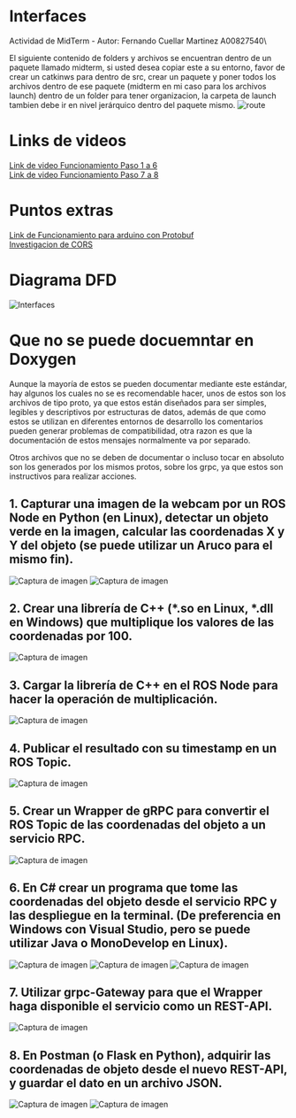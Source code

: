 # Interfaces
Actividad de MidTerm - Autor: Fernando Cuellar Martinez A00827540\

El siguiente contenido de folders y archivos se encuentran dentro de un paquete llamado midterm, si usted desea copiar este a su entorno, favor de crear un catkinws para dentro de src, crear un paquete y poner todos los archivos dentro de ese paquete (midterm en mi caso para los archivos launch) dentro de un folder para tener organizacion, la carpeta de launch tambien debe ir en nivel jerárquico dentro del paquete mismo.
![route](https://github.com/fercuellar/Interfaces/assets/58601693/8dbd2062-30b5-492a-81dd-d5fb499c6a11)


# Links de videos
[Link de video Funcionamiento Paso 1 a 6](https://drive.google.com/file/d/1emYHH88Ft-TMoo0sp1uwgtTFQWfG-5P-/view?usp=share_link)\
[Link de video Funcionamiento Paso 7 a 8](https://drive.google.com/file/d/1lwl2GcAH6AmOw8Fl-fXwjXSztrc1P0Hp/view?usp=sharing)

# Puntos extras
[Link de Funcionamiento para arduino con Protobuf](https://drive.google.com/file/d/1giKIJEYNWWy6wwcf7OErQ0WSMvJpdxPN/view?usp=share_link)\
[Investigacion de CORS](https://github.com/fercuellar/Interfaces/blob/master/CORS/CORS-Extra%20Points.pdf)

# Diagrama DFD
![Interfaces](https://github.com/fercuellar/Interfaces/assets/58601693/359852f7-0fe3-494e-be3d-12df2e0dbe75)

# Que no se puede docuemntar en Doxygen 

Aunque la mayoría de estos se pueden documentar mediante este estándar, hay algunos los cuales no se es recomendable hacer, unos de estos son los archivos de tipo proto, ya que estos están diseñados para ser simples, legibles y descriptivos por estructuras de datos, además de que como estos se utilizan en diferentes entornos de desarrollo los comentarios pueden generar problemas de compatibilidad, otra razon es que la documentación de estos mensajes normalmente va por separado.

Otros archivos que no se deben de documentar o incluso tocar en absoluto son los generados por los mismos protos, sobre los grpc, ya que estos son instructivos para realizar acciones.


## 1. Capturar una imagen de la webcam por un ROS Node en Python (en Linux), detectar un objeto verde en la imagen, calcular las coordenadas X y Y del objeto (se puede utilizar un Aruco para el mismo fin).

![Captura de imagen](https://github.com/fercuellar/Interfaces/assets/58601693/2a02603a-9f9b-478b-ba64-9a8510292b52)
![Captura de imagen](https://github.com/fercuellar/Interfaces/assets/58601693/97e677d4-56bd-41f9-9191-d57ef78a1c80)

## 2. Crear una librería de C++ (*.so en Linux, *.dll en Windows) que multiplique los valores de las coordenadas por 100.

![Captura de imagen](https://github.com/fercuellar/Interfaces/assets/58601693/711719d6-36c2-4139-a477-4fb11d56c746)

## 3. Cargar la librería de C++ en el ROS Node para hacer la operación de multiplicación.

![Captura de imagen](https://github.com/fercuellar/Interfaces/assets/58601693/a43e4069-831c-48df-bf08-1036d55418a1)

## 4. Publicar el resultado con su timestamp en un ROS Topic.

![Captura de imagen](https://github.com/fercuellar/Interfaces/assets/58601693/e379c2fd-edd7-4575-9d0f-fc22e6f8f1cf)

## 5. Crear un Wrapper de gRPC para convertir el ROS Topic de las coordenadas del objeto a un servicio RPC.

![Captura de imagen](https://github.com/fercuellar/Interfaces/assets/58601693/609c032e-ffe8-42ef-b160-598bb5d5f44b)

## 6. En C# crear un programa que tome las coordenadas del objeto desde el servicio RPC y las despliegue en la terminal. (De preferencia en Windows con Visual Studio, pero se puede utilizar Java o MonoDevelop en Linux).

![Captura de imagen](https://github.com/fercuellar/Interfaces/assets/58601693/785545a7-a9ff-40ec-8ba3-856b0ed8b02e)
![Captura de imagen](https://github.com/fercuellar/Interfaces/assets/58601693/8e8c5a56-1e1e-4462-82c0-b6dd8e0b0297)
![Captura de imagen](https://github.com/fercuellar/Interfaces/assets/58601693/d10deb10-31d2-44b4-962c-bcd40db33f30)

## 7. Utilizar grpc-Gateway para que el Wrapper haga disponible el servicio como un REST-API.

![Captura de imagen](https://github.com/fercuellar/Interfaces/assets/58601693/fbf7df35-6dd1-41bd-b7f3-fa6816607442)

## 8. En Postman (o Flask en Python), adquirir las coordenadas de objeto desde el nuevo REST-API, y guardar el dato en un archivo JSON.

![Captura de imagen](https://github.com/fercuellar/Interfaces/assets/58601693/53d59385-d758-4891-a9d6-a9d4a550e579)
![Captura de imagen](https://github.com/fercuellar/Interfaces/assets/58601693/e440fdf6-fe77-4759-a50b-1c55d2672829)


